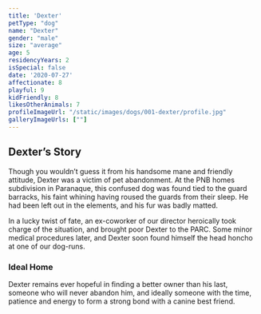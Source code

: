 ```yaml
---
title: 'Dexter'
petType: "dog"
name: "Dexter"
gender: "male"
size: "average"
age: 5
residencyYears: 2
isSpecial: false
date: '2020-07-27'
affectionate: 8
playful: 9
kidFriendly: 8
likesOtherAnimals: 7
profileImageUrl: "/static/images/dogs/001-dexter/profile.jpg"
galleryImageUrls: [""]
---
```


## Dexter’s Story

Though you wouldn’t guess it from his handsome mane and friendly attitude, Dexter was a victim of pet abandonment. At the PNB homes subdivision in Paranaque, this confused dog was found tied to the guard barracks, his faint whining having roused the guards from their sleep. He had been left out in the elements, and his fur was badly matted.

In a lucky twist of fate, an ex-coworker of our director heroically took charge of the situation, and brought poor Dexter to the PARC. Some minor medical procedures later, and Dexter soon found himself the head honcho at one of our dog-runs.

### Ideal Home

Dexter remains ever hopeful in finding a better owner than his last, someone who will never abandon him, and ideally someone with the time, patience and energy to form a strong bond with a canine best friend.
